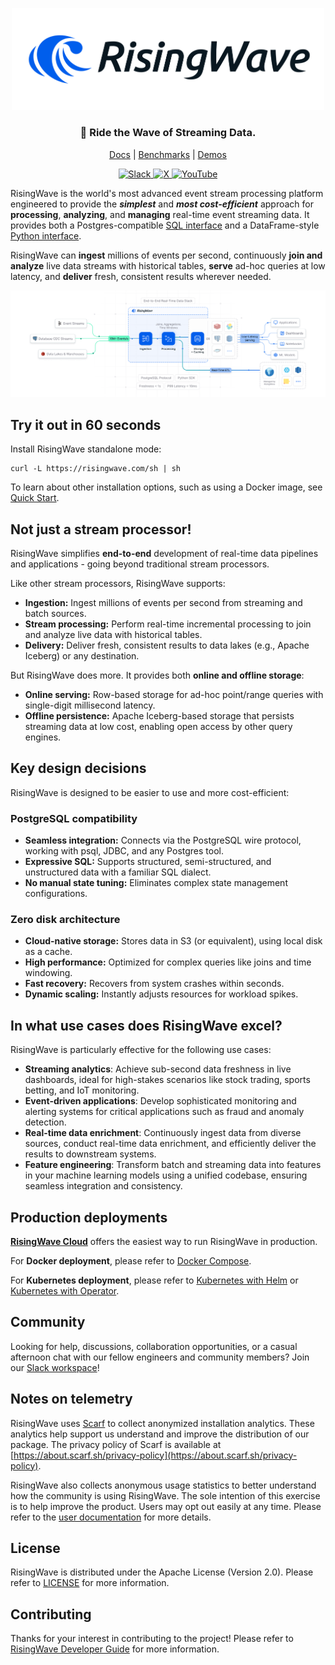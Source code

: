 
<p align="center">
  <picture>
    <source srcset=".github/RisingWave-logo-dark.svg" width="500px" media="(prefers-color-scheme: dark)">
    <img src=".github/RisingWave-logo-light.svg" width="500px">
  </picture>
</p>


<div align="center">

### 🌊 Ride the Wave of Streaming Data.

</div>
<p align="center">
  <a href="https://docs.risingwave.com/">Docs</a> | <a href="https://docs.risingwave.com/get-started/rw-benchmarks-stream-processing">Benchmarks</a> | <a href="https://docs.risingwave.com/demos/overview">Demos</a>
</p>

<p align="center">

<div align="center">
  <a
    href="https://go.risingwave.com/slack"
    target="_blank"
  >
    <img alt="Slack" src="https://badgen.net/badge/Slack/Join%20RisingWave/0abd59?icon=slack" />
  </a>
  <a
    href="https://x.com/risingwavelabs"
    target="_blank"
  >
    <img alt="X" src="https://img.shields.io/twitter/follow/risingwavelabs" />
  </a>
  <a
    href="https://www.youtube.com/@risingwave-labs"
    target="_blank"
  >
    <img alt="YouTube" src="https://img.shields.io/youtube/channel/views/UCsHwdyBRxBpmkA5RRd0YNEA" />
  </a>
</div>

RisingWave is the world's most advanced event stream processing platform engineered to provide the <i><b>simplest</b></i> and <i><b>most cost-efficient</b></i> approach for <b>processing</b>, <b>analyzing</b>, and <b>managing</b> real-time event streaming data. It provides both a Postgres-compatible [SQL interface](https://docs.risingwave.com/sql/overview) and a DataFrame-style [Python interface](https://docs.risingwave.com/python-sdk/intro).

RisingWave can <b>ingest</b> millions of events per second, continuously <b>join and analyze</b> live data streams with historical tables, <b>serve</b> ad-hoc queries at low latency, and <b>deliver</b> fresh, consistent results wherever needed.

![RisingWave](./docs/dev/src/images/architecture_20250127.png)

## Try it out in 60 seconds

Install RisingWave standalone mode:
```shell
curl -L https://risingwave.com/sh | sh
```

To learn about other installation options, such as using a Docker image, see [Quick Start](https://docs.risingwave.com/docs/current/get-started/).

## Not just a stream processor!

RisingWave simplifies **end-to-end** development of real-time data pipelines and applications - going beyond traditional stream processors.

Like other stream processors, RisingWave supports:

* **Ingestion:** Ingest millions of events per second from streaming and batch sources.
* **Stream processing:** Perform real-time incremental processing to join and analyze live data with historical tables.
* **Delivery:** Deliver fresh, consistent results to data lakes (e.g., Apache Iceberg) or any destination.

But RisingWave does more. It provides both **online and offline storage**:

* **Online serving:** Row-based storage for ad-hoc point/range queries with single-digit millisecond latency.
* **Offline persistence:** Apache Iceberg-based storage that persists streaming data at low cost, enabling open access by other query engines.

## Key design decisions

RisingWave is designed to be easier to use and more cost-efficient:

### PostgreSQL compatibility

* **Seamless integration:** Connects via the PostgreSQL wire protocol, working with psql, JDBC, and any Postgres tool.
* **Expressive SQL:** Supports structured, semi-structured, and unstructured data with a familiar SQL dialect.
* **No manual state tuning:** Eliminates complex state management configurations.

### Zero disk architecture

* **Cloud-native storage:** Stores data in S3 (or equivalent), using local disk as a cache.
* **High performance:** Optimized for complex queries like joins and time windowing.
* **Fast recovery:** Recovers from system crashes within seconds.
* **Dynamic scaling:** Instantly adjusts resources for workload spikes.

## In what use cases does RisingWave excel?
RisingWave is particularly effective for the following use cases:

* **Streaming analytics**: Achieve sub-second data freshness in live dashboards, ideal for high-stakes scenarios like stock trading, sports betting, and IoT monitoring.
* **Event-driven applications**: Develop sophisticated monitoring and alerting systems for critical applications such as fraud and anomaly detection.
* **Real-time data enrichment**: Continuously ingest data from diverse sources, conduct real-time data enrichment, and efficiently deliver the results to downstream systems.
* **Feature engineering**: Transform batch and streaming data into features in your machine learning models using a unified codebase, ensuring seamless integration and consistency.

## Production deployments

[**RisingWave Cloud**](https://cloud.risingwave.com) offers the easiest way to run RisingWave in production.

For **Docker deployment**, please refer to [Docker Compose](https://docs.risingwave.com/docs/current/risingwave-docker-compose/).

For **Kubernetes deployment**, please refer to [Kubernetes with Helm](https://docs.risingwave.com/docs/current/risingwave-k8s-helm/) or [Kubernetes with Operator](https://docs.risingwave.com/docs/current/risingwave-kubernetes/).

## Community

Looking for help, discussions, collaboration opportunities, or a casual afternoon chat with our fellow engineers and community members? Join our [Slack workspace](https://risingwave.com/slack)!

## Notes on telemetry


RisingWave uses [Scarf](https://scarf.sh/) to collect anonymized installation analytics. These analytics help support us understand and improve the distribution of our package. The privacy policy of Scarf is available at [https://about.scarf.sh/privacy-policy](https://about.scarf.sh/privacy-policy).

RisingWave also collects anonymous usage statistics to better understand how the community is using RisingWave. The sole intention of this exercise is to help improve the product. Users may opt out easily at any time. Please refer to the [user documentation](https://docs.risingwave.com/docs/current/telemetry/) for more details.

## License

RisingWave is distributed under the Apache License (Version 2.0). Please refer to [LICENSE](LICENSE) for more information.

## Contributing

Thanks for your interest in contributing to the project! Please refer to [RisingWave Developer Guide](https://risingwavelabs.github.io/risingwave/) for more information.
